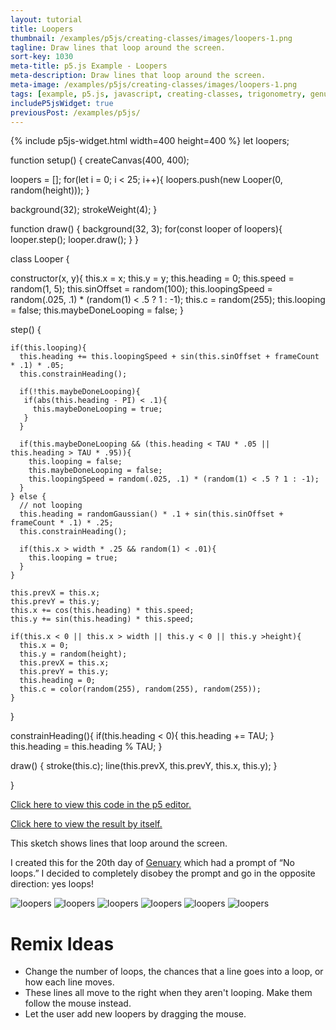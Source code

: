 ```yaml
---
layout: tutorial
title: Loopers
thumbnail: /examples/p5js/creating-classes/images/loopers-1.png
tagline: Draw lines that loop around the screen.
sort-key: 1030
meta-title: p5.js Example - Loopers
meta-description: Draw lines that loop around the screen.
meta-image: /examples/p5js/creating-classes/images/loopers-1.png
tags: [example, p5.js, javascript, creating-classes, trigonometry, genuary]
includeP5jsWidget: true
previousPost: /examples/p5js/
---
```


{% include p5js-widget.html width=400 height=400 %}
let loopers;

function setup() {
  createCanvas(400, 400);
  
  loopers = [];
  for(let i = 0; i < 25; i++){
    loopers.push(new Looper(0, random(height)));
  }
  
  background(32);
  strokeWeight(4);
}

function draw() {
  background(32, 3);
  for(const looper of loopers){
    looper.step();
    looper.draw();
  }
}

class Looper {

  constructor(x, y){
    this.x = x;
    this.y = y;
    this.heading = 0;
    this.speed = random(1, 5);
    this.sinOffset = random(100);
    this.loopingSpeed = random(.025, .1) * (random(1) < .5 ? 1 : -1);
    this.c = random(255);
    this.looping = false;
    this.maybeDoneLooping = false;
  }
  
  step() {

    if(this.looping){
      this.heading += this.loopingSpeed + sin(this.sinOffset + frameCount * .1) * .05;
      this.constrainHeading();
      
      if(!this.maybeDoneLooping){
       if(abs(this.heading - PI) < .1){
         this.maybeDoneLooping = true;
       } 
      }
      
      if(this.maybeDoneLooping && (this.heading < TAU * .05 || this.heading > TAU * .95)){
        this.looping = false;
        this.maybeDoneLooping = false;
        this.loopingSpeed = random(.025, .1) * (random(1) < .5 ? 1 : -1);
      }
    } else {
      // not looping
      this.heading = randomGaussian() * .1 + sin(this.sinOffset + frameCount * .1) * .25;
      this.constrainHeading();
      
      if(this.x > width * .25 && random(1) < .01){
        this.looping = true;
      }
    }
    
    this.prevX = this.x;
    this.prevY = this.y;
    this.x += cos(this.heading) * this.speed;
    this.y += sin(this.heading) * this.speed;
    
    if(this.x < 0 || this.x > width || this.y < 0 || this.y >height){
      this.x = 0;
      this.y = random(height);
      this.prevX = this.x;
      this.prevY = this.y;
      this.heading = 0;
      this.c = color(random(255), random(255), random(255));
    }
    
  }
  
  constrainHeading(){
      if(this.heading < 0){
        this.heading += TAU;
      }
      this.heading = this.heading % TAU;
  }
  
  draw() {
    stroke(this.c);
    line(this.prevX, this.prevY, this.x, this.y);
  }
  
}
</script>

[Click here to view this code in the p5 editor.](https://editor.p5js.org/KevinWorkman/sketches/zAr0RDMKs)

[Click here to view the result by itself.](https://editor.p5js.org/KevinWorkman/present/zAr0RDMKs)

This sketch shows lines that loop around the screen.

I created this for the 20th day of [Genuary](https://genuary2021.github.io/) which had a prompt of “No loops.” I decided to completely disobey the prompt and go in the opposite direction: yes loops!

![loopers](/examples/p5js/creating-classes/images/loopers-2.png)
![loopers](/examples/p5js/creating-classes/images/loopers-3.png)
![loopers](/examples/p5js/creating-classes/images/loopers-4.png)
![loopers](/examples/p5js/creating-classes/images/loopers-5.png)
![loopers](/examples/p5js/creating-classes/images/loopers-6.png)
![loopers](/examples/p5js/creating-classes/images/loopers-7.png)

# Remix Ideas

- Change the number of loops, the chances that a line goes into a loop, or how each line moves.
- These lines all move to the right when they aren't looping. Make them follow the mouse instead.
- Let the user add new loopers by dragging the mouse.